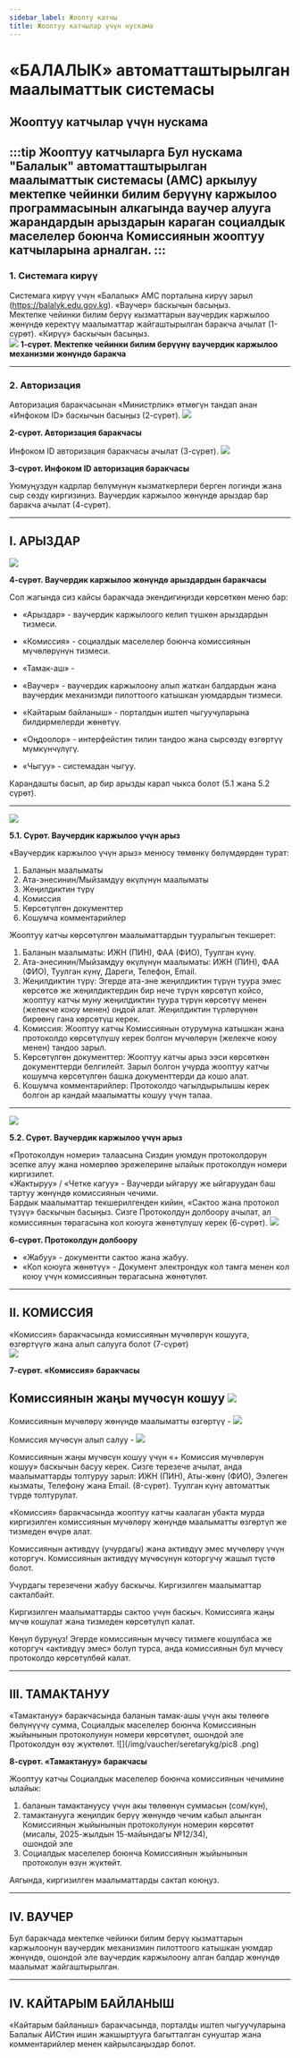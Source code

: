 ```yaml
---
sidebar_label: Жоопту катчы
title: Жооптуу катчылар үчүн нускама
---
```


# «БАЛАЛЫК» автоматташтырылган маалыматтык системасы  
## Жооптуу катчылар үчүн нускама
:::tip  Жооптуу катчыларга 
Бул нускама "Балалык" автоматташтырылган маалыматтык системасы (АМC) аркылуу мектепке чейинки билим берүүнү каржылоо программасынын алкагында ваучер алууга жарандардын арыздарын караган социалдык маселелер боюнча Комиссиянын жооптуу катчыларына арналган.
:::
---

### 1. Cистемага кирүү

Системага кирүү үчүн «Балалык» АМС порталына кирүү зарыл (https://balalyk.edu.gov.kg). «Ваучер» баскычын басыңыз.  
Мектепке чейинки билим берүү кызматтарын ваучердик каржылоо жөнүндө керектүү маалыматтар жайгаштырылган баракча ачылат (1-сүрөт). «Кирүү» баскычын басыңыз.  
![](/img/vaucher/seretarykg/pic1.png)
**1-сүрөт. Мектепке чейинки билим берүүнү ваучердик каржылоо механизми жөнүндө баракча**

---

### 2. Авторизация

Авторизация баракчасынан «Министрлик» өтмөгүн тандап анан «Инфоком ID» баскычын басыңыз (2-сүрөт).
![](/img/vaucher/seretarykg/pic2.png)

**2-сүрөт. Авторизация баракчасы**

Инфоком ID авторизация баракчасы ачылат (3-сүрөт).
![](/img/vaucher/seretarykg/pic1.png)

**3-сүрөт. Инфоком ID авторизация баракчасы**

Уюмуңуздун кадрлар бөлүмүнүн кызматкерлери берген логинди жана сыр сөздү киргизиңиз. Ваучердик каржылоо жөнүндө арыздар бар баракча ачылат (4-сүрөт).

---

## I. АРЫЗДАР
![](/img/vaucher/seretarykg/pic4.png)

**4-сүрөт. Ваучердик каржылоо жөнүндө арыздардын баракчасы**

Сол жагында сиз кайсы баракчада экендигиңизди көрсөткөн меню бар:  
- «Арыздар» - ваучердик каржылоого келип түшкөн арыздардын тизмеси.  
- «Комиссия» - социалдык маселелер боюнча комиссиянын мүчөлөрүнүн тизмеси.  
- «Тамак-аш» -   
- «Ваучер» - ваучердик каржылоону алып жаткан балдардын жана ваучердик механизмди пилоттоого катышкан уюмдардын тизмеси.  
- «Кайтарым байланыш» - порталдын иштеп чыгуучуларына билдирмелерди жөнөтүү.  

- «Оңдоолор» - интерфейстин тилин тандоо жана сырсөздү өзгөртүү мүмкүнчүлүгү.  
- «Чыгуу» - системадан чыгуу.  

Карандашты басып, ар бир арызды карап чыкса болот (5.1 жана 5.2 сүрөт).

---
![](/img/vaucher/seretarykg/pic5.1.png)

**5.1. Сүрөт. Ваучердик каржылоо үчүн арыз**

«Ваучердик каржылоо үчүн арыз» менюсу төмөнкү бөлүмдөрдөн турат:  
1) Баланын маалыматы  
2) Ата-энесинин/Мыйзамдуу өкүлүнүн маалыматы  
3) Жеңилдиктин түрү  
4) Комиссия  
5) Көрсөтүлгөн документтер  
6) Кошумча комментарийлер  

Жооптуу катчы көрсөтүлгөн маалыматтардын тууралыгын текшерет:  
1) Баланын маалыматы: ИЖН (ПИН), ФАА (ФИО), Туулган күнү.  
2) Ата-энесинин/Мыйзамдуу өкүлүнүн маалыматы: ИЖН (ПИН), ФАА (ФИО), Туулган күнү, Дареги, Телефон, Email.  
3) Жеңилдиктин түрү: Эгерде ата-эне жеңилдиктин түрүн туура эмес көрсөтсө же жеңилдиктердин бир нече түрүн көрсөтүп койсо, жооптуу катчы муну жеңилдиктин туура түрүн көрсөтүү менен (желекче коюу менен) оңдой алат. Жеңилдиктин түрлөрүнөн бирөөнү гана көрсөтүш керек.  
4) Комиссия: Жооптуу катчы Комиссиянын отурумуна катышкан жана протоколдо көрсөтүлүшү керек болгон мүчөлөрүн (желекче коюу менен) тандоо зарыл.  
5) Көрсөтүлгөн документтер: Жооптуу катчы арыз ээси көрсөткөн документтерди белгилейт. Зарыл болгон учурда жооптуу катчы кошумча көрсөтүлгөн башка документтерди да кошо алат.  
6) Кошумча комментарийлер: Протоколдо чагылдырылышы керек болгон ар кандай маалыматты кошуу үчүн талаа.

---
![](/img/vaucher/seretarykg/pic5.2.png)

**5.2. Сүрөт. Ваучердик каржылоо үчүн арыз**

«Протоколдун номери» талаасына Сиздин уюмдун протоколдорун эсепке алуу жана номерлөө эрежелерине ылайык протоколдун номери киргизилет.  
«Жактыруу» / «Четке кагуу» - Ваучерди ыйгаруу же ыйгаруудан баш тартуу жөнүндө комиссиянын чечими.  
Бардык маалыматтар текшерилгенден кийин, «Сактоо жана протокол түзүү» баскычын басыңыз. Сизге Протоколдун долбоору ачылат, ал комиссиянын төрагасына кол коюуга жөнөтүлүшү керек (6-сүрөт).
![](/img/vaucher/seretarykg/pic6.png)

**6-сүрөт. Протоколдун долбоору**

- «Жабуу» - документти сактоо жана жабуу.  
- «Кол коюуга жөнөтүү» - Документ электрондук кол тамга менен кол коюу үчүн комиссиянын төрагасына жөнөтүлөт.

---

## II. КОМИССИЯ

«Комиссия» баракчасында комиссиянын мүчөлөрүн кошууга, өзгөртүүгө жана алып салууга болот (7-сүрөт)  
![](/img/vaucher/seretarykg/pic7.png)

**7-сүрөт. «Комиссия» баракчасы**

Комиссиянын жаңы мүчөсүн кошуу ![](/img/vaucher/seretarykg/add.png)
-  

Комиссиянын мүчөлөрү жөнүндө маалыматты өзгөртүү -  ![](/img/vaucher/seretarykg/edit.png)


Комиссия мүчөсүн алып салуу -  ![](/img/vaucher/seretarykg/delete.png)


Комиссиянын жаңы мүчөсүн кошуу үчүн «+ Комиссия мүчөлөрүн кошуу» баскычын басуу керек. Сизге терезече ачылат, анда маалыматтарды толтуруу зарыл: ИЖН (ПИН), Аты-жөнү (ФИО), Ээлеген кызматы, Телефону жана Email. (8-сүрөт). Туулган күнү автоматтык түрдө толтурулат.

«Комиссия» баракчасында жооптуу катчы каалаган убакта мурда киргизилген комиссиянын мүчөлөрү жөнүндө маалыматты өзгөртүп же тизмеден өчүрө алат.

Комиссиянын активдүү (учурдагы) жана активдүү эмес мүчөлөрү үчүн которгуч. Комиссиянын активдүү мүчөсүнүн которгучу жашыл түстө болот.

Учурдагы терезечени жабуу баскычы. Киргизилген маалыматтар сакталбайт.

Киргизилген маалыматтарды сактоо үчүн баскыч. Комиссияга жаңы мүчө кошулат жана тизмеден көрсөтүлүп калат.

Көңүл буруңуз! Эгерде комиссиянын мүчөсү тизмеге кошулбаса же которгуч  «активдүү эмес» болуп турса, анда комиссиянын бул мүчөсү протоколдо көрсөтүлбөй калат.  

---

## III. ТАМАКТАНУУ

«Тамактануу» баракчасында баланын тамак-ашы үчүн акы төлөөгө бөлүнүүчү сумма, Социалдык маселелер боюнча Комиссиянын жыйынынын протоколунун номери көрсөтүлөт, ошондой эле Протоколдун өзү жүктөлөт.
![](/img/vaucher/seretarykg/pic8 .png)

**8-сүрөт. «Тамактануу» баракчасы**

Жооптуу катчы Социалдык маселелер боюнча комиссиянын чечимине ылайык:  
1) баланын тамактануусу үчүн акы төлөөнүн суммасын (сом/күн),  
2) тамактанууга жеңилдик берүү жөнүндө чечим кабыл алынган Комиссиянын жыйынынын протоколунун номерин көрсөтөт (мисалы, 2025-жылдын 15-майындагы №12/34),  
ошондой эле  
3) Социалдык маселелер боюнча Комиссиянын жыйынынын протоколун өзүн жүктөйт.

Аягында, киргизилген маалыматтарды сактап коюңуз.  

---

## IV. ВАУЧЕР

Бул баракчада мектепке чейинки билим берүү кызматтарын каржылоонун ваучердик механизмин пилоттоого катышкан уюмдар жөнүндө, ошондой эле ваучердик каржылоону алган балдар жөнүндө маалымат жайгаштырылган.

---

## IV. КАЙТАРЫМ БАЙЛАНЫШ

«Кайтарым байланыш» баракчасында, порталды иштеп чыгуучуларына Балалык АИСтин ишин жакшыртууга багытталган сунуштар жана комментарийлер менен кайрылсаңыздар болот.
